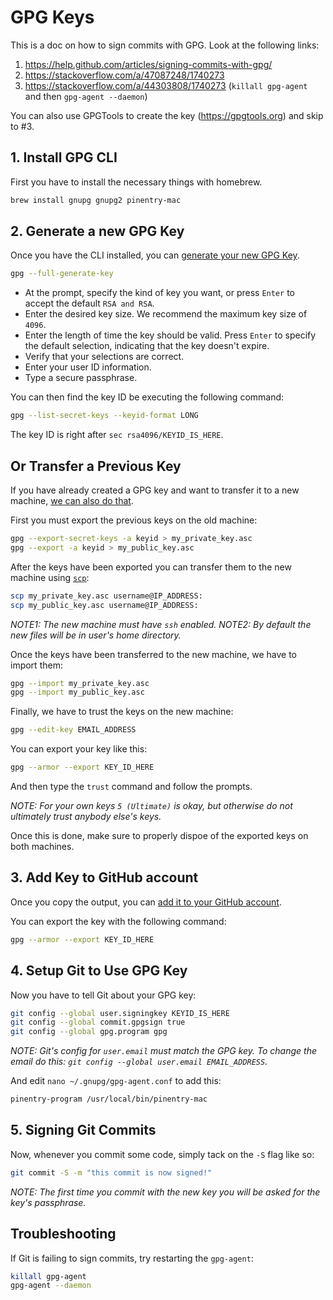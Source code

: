 # GPG Keys

This is a doc on how to sign commits with GPG. Look at the following links:

1. https://help.github.com/articles/signing-commits-with-gpg/
2. https://stackoverflow.com/a/47087248/1740273
3. https://stackoverflow.com/a/44303808/1740273 (`killall gpg-agent` and then `gpg-agent --daemon`)

You can also use GPGTools to create the key (https://gpgtools.org) and skip to #3.

## 1. Install GPG CLI
First you have to install the necessary things with homebrew.
```sh
brew install gnupg gnupg2 pinentry-mac
```

## 2. Generate a new GPG Key
Once you have the CLI installed, you can [generate your new GPG Key](https://help.github.com/articles/generating-a-new-gpg-key/#generating-a-gpg-key).
```sh
gpg --full-generate-key
```

- At the prompt, specify the kind of key you want, or press `Enter` to accept the default `RSA and RSA`.
- Enter the desired key size. We recommend the maximum key size of `4096`.
- Enter the length of time the key should be valid. Press `Enter` to specify the default selection, indicating that the key doesn't expire.
- Verify that your selections are correct.
- Enter your user ID information.
- Type a secure passphrase.

You can then find the key ID be executing the following command:
```sh
gpg --list-secret-keys --keyid-format LONG
```
The key ID is right after `sec rsa4096/KEYID_IS_HERE`.

## Or Transfer a Previous Key
If you have already created a GPG key and want to transfer it to a new machine, [we can also do that](https://www.phildev.net/pgp/gpg_moving_keys.html).

First you must export the previous keys on the old machine:
```sh
gpg --export-secret-keys -a keyid > my_private_key.asc
gpg --export -a keyid > my_public_key.asc
```

After the keys have been exported you can transfer them to the new machine using [`scp`](https://research.csc.fi/csc-guide-copying-files-from-linux-and-mac-osx-machines-with-scp):
```sh
scp my_private_key.asc username@IP_ADDRESS:
scp my_public_key.asc username@IP_ADDRESS:
```
*NOTE1: The new machine must have `ssh` enabled.*
*NOTE2: By default the new files will be in user's home directory.*

Once the keys have been transferred to the new machine, we have to import them:
```sh
gpg --import my_private_key.asc
gpg --import my_public_key.asc
```

Finally, we have to trust the keys on the new machine:
```sh
gpg --edit-key EMAIL_ADDRESS
```

You can export your key like this:
```sh
gpg --armor --export KEY_ID_HERE
```

And then type the `trust` command and follow the prompts.

*NOTE: For your own keys `5 (Ultimate)` is okay, but otherwise do not ultimately trust anybody else's keys.*

Once this is done, make sure to properly dispoe of the exported keys on both machines.

## 3. Add Key to GitHub account
Once you copy the output, you can [add it to your GitHub account](https://help.github.com/articles/adding-a-new-gpg-key-to-your-github-account/).

You can export the key with the following command:
```sh
gpg --armor --export KEY_ID_HERE
```

## 4. Setup Git to Use GPG Key
Now you have to tell Git about your GPG key:
```sh
git config --global user.signingkey KEYID_IS_HERE
git config --global commit.gpgsign true
git config --global gpg.program gpg
```

*NOTE: Git's config for `user.email` must match the GPG key. To change the email do this: `git config --global user.email EMAIL_ADDRESS`.*

And edit `nano ~/.gnupg/gpg-agent.conf` to add this:
```sh
pinentry-program /usr/local/bin/pinentry-mac
```

## 5. Signing Git Commits
Now, whenever you commit some code, simply tack on the `-S` flag like so:
```sh
git commit -S -m "this commit is now signed!"
```

*NOTE: The first time you commit with the new key you will be asked for the key's passphrase.*

## Troubleshooting
If Git is failing to sign commits, try restarting the `gpg-agent`:
```sh
killall gpg-agent
gpg-agent --daemon
```
